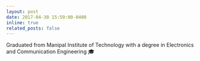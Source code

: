 ```yaml
---
layout: post
date: 2017-04-30 15:59:00-0400
inline: true
related_posts: false
---
```


Graduated from Manipal Institute of Technology with a degree in Electronics and Communication Engineering :mortar_board:
